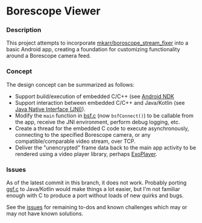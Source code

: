 
# Borescope Viewer

### Description

This project attempts to incorporate [mkarr/boroscope_stream_fixer](https://github.com/mkarr/boroscope_stream_fixer) into a basic Android app, creating a foundation for customizing functionality around a Borescope camera feed.

### Concept

The design concept can be summarized as follows:

- Support build/execution of embedded C/C++ (see [Android NDK](https://developer.android.com/ndk/guides/concepts)
- Support interaction between embedded C/C++ and Java/Kotlin (see [Java Native Interface (JNI)](https://developer.android.com/training/articles/perf-jni)).
- Modify the `main` function in [bsf.c](https://github.com/mkarr/boroscope_stream_fixer/blob/master/bsf.c) (now `bsfConnect()`) to be callable from the app, receive the JNI environment, perform debug logging, etc.
- Create a thread for the embedded C code to execute asynchronously, connecting to the specified Borescope camera, or any compatible/comparable video stream, over TCP.
- Deliver the "unencrypted" frame data back to the main app activity to be rendered using a video player library, perhaps [ExoPlayer](https://github.com/google/ExoPlayer).

### Issues

As of the latest commit in this branch, it does not work. Probably porting [gsf.c](https://github.com/mkarr/boroscope_stream_fixer/blob/master/bsf.c) to Java/Kotlin would make things a lot easier, but I'm not familiar enough with C to produce a port without loads of new quirks and bugs.

See the [issues](https://github.com/gazj/borescope-viewer-for-android/issues) for remaining to-dos and known challenges which may or may not have known solutions.



